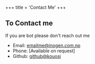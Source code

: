 +++
title = 'Contact Me'
+++

## To Contact me
If you are bot please don't reach out me
- Email: emailme@inogen.com.np
- Phone: \[Available on request\]
- Github: [github@kouosi](https://github.com/kouosi)
